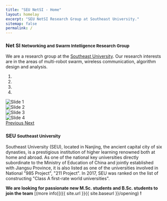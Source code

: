 ```yaml
---
title: "SEU NetSI - Home"
layout: homelay
excerpt: "SEU NetSI Research Group at Southeast University."
sitemap: false
permalink: /
---
```

<div class="page-header">
  <h3>Net SI <small>Networking and Swarm Intelligence Research Group</small></h3>
</div>

We are a research group at the [Southeast University](https://www.seu.edu.cn/). Our research interests are in the areas of multi-robot swarm, wireless communication, algorithm design and analysis.


<div markdown="0" id="carousel" class="carousel slide" data-ride="carousel" data-interval="4000" data-pause="hover" >
    <!-- Menu -->
    <ol class="carousel-indicators">
        <li data-target="#carousel" data-slide-to="0" class="active"></li>
        <li data-target="#carousel" data-slide-to="1"></li>
        <li data-target="#carousel" data-slide-to="2"></li>
        <li data-target="#carousel" data-slide-to="3"></li>
    </ol>
    <!-- Items -->
    <div class="carousel-inner" markdown="0">
        <div class="item active">
            <img src="{{ site.url }}{{ site.baseurl }}/images/homepic/slider/slide1.png" alt="Slide 1" />
        </div>
        <div class="item">
            <img src="{{ site.url }}{{ site.baseurl }}/images/homepic/slider/slide2.png" alt="Slide 2" />
        </div>
        <div class="item">
            <img src="{{ site.url }}{{ site.baseurl }}/images/homepic/slider/slide3.png" alt="Slide 3" />
        </div>
        <div class="item">
            <img src="{{ site.url }}{{ site.baseurl }}/images/homepic/slider/slide4.png" alt="Slide 4" />
        </div>
    </div>
    
  <a class="left carousel-control" href="#carousel" role="button" data-slide="prev">
    <span class="glyphicon glyphicon-chevron-left" aria-hidden="true"></span>
    <span class="sr-only">Previous</span>
  </a>
  <a class="right carousel-control" href="#carousel" role="button" data-slide="next">
    <span class="glyphicon glyphicon-chevron-right" aria-hidden="true"></span>
    <span class="sr-only">Next</span>
  </a>
</div>



<div class="page-header">
  <h3>SEU <small>Southeast University</small></h3>
</div>

Southeast University (SEU), located in Nanjing, the ancient capital city of six dynasties, is a prestigious institution of higher learning renowned both at home and abroad. As one of the national key universities directly subordinate to the Ministry of Education of China and jointly established with Jiangsu Province, it is also listed as one of the universities involved in National "985 Project", "211 Project". In 2017, SEU was ranked on the list of constructing "Class A first-rate world universities".  

**We are  looking for passionate new M.Sc. students and B.Sc. students to join the team** [(more info)]({{ site.url }}{{ site.baseurl }}/opening) **!**
